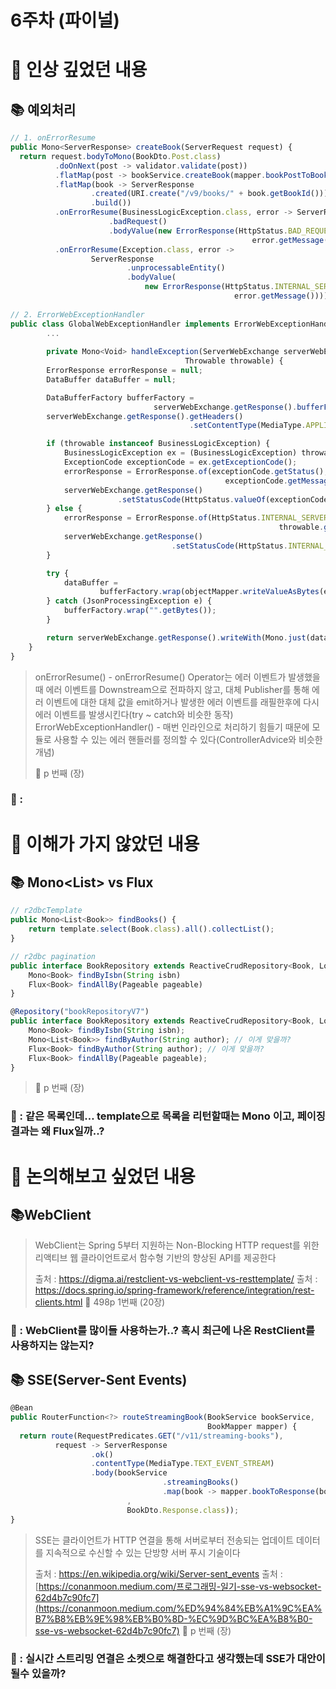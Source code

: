 # 6주차 (파이널)

# 📌 인상 깊었던 내용

## **📚 예외처리**

```jsx
// 1. onErrorResume
public Mono<ServerResponse> createBook(ServerRequest request) {
  return request.bodyToMono(BookDto.Post.class)
          .doOnNext(post -> validator.validate(post))
          .flatMap(post -> bookService.createBook(mapper.bookPostToBook(post)))
          .flatMap(book -> ServerResponse
                  .created(URI.create("/v9/books/" + book.getBookId()))
                  .build())
          .onErrorResume(BusinessLogicException.class, error -> ServerResponse
                      .badRequest()
                      .bodyValue(new ErrorResponse(HttpStatus.BAD_REQUEST,
                                                      error.getMessage())))
          .onErrorResume(Exception.class, error ->
                  ServerResponse
                          .unprocessableEntity()
                          .bodyValue(
                              new ErrorResponse(HttpStatus.INTERNAL_SERVER_ERROR,
                                                  error.getMessage())));
                                                  
// 2. ErrorWebExceptionHandler
public class GlobalWebExceptionHandler implements ErrorWebExceptionHandler {
		...
		
		private Mono<Void> handleException(ServerWebExchange serverWebExchange,
                                       Throwable throwable) {
        ErrorResponse errorResponse = null;
        DataBuffer dataBuffer = null;

        DataBufferFactory bufferFactory =
                                serverWebExchange.getResponse().bufferFactory();
        serverWebExchange.getResponse().getHeaders()
                                        .setContentType(MediaType.APPLICATION_JSON);

        if (throwable instanceof BusinessLogicException) {
            BusinessLogicException ex = (BusinessLogicException) throwable;
            ExceptionCode exceptionCode = ex.getExceptionCode();
            errorResponse = ErrorResponse.of(exceptionCode.getStatus(),
                                                exceptionCode.getMessage());
            serverWebExchange.getResponse()
                        .setStatusCode(HttpStatus.valueOf(exceptionCode.getStatus()));
        } else {
            errorResponse = ErrorResponse.of(HttpStatus.INTERNAL_SERVER_ERROR.value(),
                                                            throwable.getMessage());
            serverWebExchange.getResponse()
                                    .setStatusCode(HttpStatus.INTERNAL_SERVER_ERROR);
        }

        try {
            dataBuffer =
                    bufferFactory.wrap(objectMapper.writeValueAsBytes(errorResponse));
        } catch (JsonProcessingException e) {
            bufferFactory.wrap("".getBytes());
        }

        return serverWebExchange.getResponse().writeWith(Mono.just(dataBuffer));
    }
}
```

> onErrorResume() - onErrorResume() Operator는 에러 이벤트가 발생했을 때 에러 이벤트를 Downstream으로 전파하지 않고, 대체 Publisher를 통해 에러 이벤트에 대한 대체 값을 emit하거나 발생한 에러 이벤트를 래필한후에 다시 에러 이벤트를 발생시킨다(try ~ catch와 비슷한 동작)
> ErrorWebExceptionHandler() - 매번 인라인으로 처리하기 힘들기 때문에 모듈로 사용할 수 있는 에러 핸들러를 정의할 수 있다(ControllerAdvice와 비슷한 개념)
> 
> 📕 p 번째 (장)
> 

### **🧐 :**

# 📌 이해가 가지 않았던 내용

## **📚 Mono<List<Book>> vs Flux<Book>**

```jsx
// r2dbcTemplate
public Mono<List<Book>> findBooks() {
	return template.select(Book.class).all().collectList();
}

// r2dbc pagination
public interface BookRepository extends ReactiveCrudRepository<Book, Long> {
	Mono<Book> findByIsbn(String isbn)
	Flux<Book> findAllBy(Pageable pageable)
}

@Repository("bookRepositoryV7")
public interface BookRepository extends ReactiveCrudRepository<Book, Long> {
    Mono<Book> findByIsbn(String isbn);
    Mono<List<Book>> findByAuthor(String author); // 이게 맞을까?
    Flux<Book> findByAuthor(String author); // 이게 맞을까?
    Flux<Book> findAllBy(Pageable pageable);
}
```

> 📕 p 번째 (장)
> 

### **🧐 : 같은 목록인데… template으로 목록을 리턴할때는 Mono 이고, 페이징 결과는 왜 Flux일까..?**

# 📌 논의해보고 싶었던 내용

## **📚WebClient**

> WebClient는 Spring 5부터 지원하는 Non-Blocking HTTP request를 위한 리액티브 웹 클라이언트로서 함수형 기반의 향상된 API를 제공한다
> 
> 출처 : https://digma.ai/restclient-vs-webclient-vs-resttemplate/
> 출처 : https://docs.spring.io/spring-framework/reference/integration/rest-clients.html
> 📕 498p 1번째 (20장)
> 

### **🧐 : WebClient를 많이들 사용하는가..? 혹시 최근에 나온 RestClient를 사용하지는 않는지?**

## **📚 SSE(Server-Sent Events)**

```jsx
@Bean
public RouterFunction<?> routeStreamingBook(BookService bookService,
                                            BookMapper mapper) {
  return route(RequestPredicates.GET("/v11/streaming-books"),
          request -> ServerResponse
                  .ok()
                  .contentType(MediaType.TEXT_EVENT_STREAM)
                  .body(bookService
                                  .streamingBooks()
                                  .map(book -> mapper.bookToResponse(book))
                          ,
                          BookDto.Response.class));
}
```

> SSE는 클라이언트가 HTTP 연결을 통해 서버로부터 전송되는 업데이트 데이터를 지속적으로 수신할 수 있는 단방향 서버 푸시 기술이다
> 
> 출처 : https://en.wikipedia.org/wiki/Server-sent_events
> 출처 : [https://conanmoon.medium.com/프로그래밍-일기-sse-vs-websocket-62d4b7c90fc7](https://conanmoon.medium.com/%ED%94%84%EB%A1%9C%EA%B7%B8%EB%9E%98%EB%B0%8D-%EC%9D%BC%EA%B8%B0-sse-vs-websocket-62d4b7c90fc7)
> 📕 p 번째 (장)
> 

### **🧐 : 실시간 스트리밍 연결은 소켓으로 해결한다고 생각했는데 SSE가 대안이 될수 있을까?**
